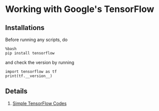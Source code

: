 # Working with Google's TensorFlow
## Installations
Before running any scripts, do 
```
%bash
pip install tensorflow
```
and check the version by running
```
import tensorflow as tf
print(tf.__version__)
```
## Details
1. [Simple TensorFlow Codes](./Codes)